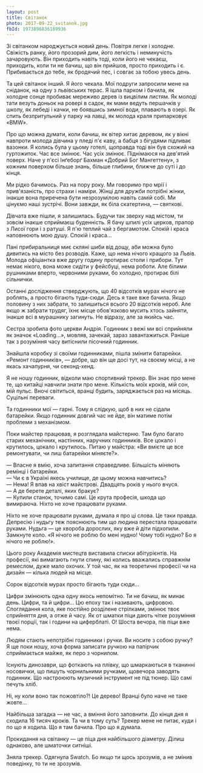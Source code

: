 ```yaml
---
layout: post
title: Світанок
photo: 2017-09-22_svitanok.jpg
fbId: 1973896836189936
---
```


Зі світанком народжується новий день. Повітря легке і холодне. Свіжість ранку, його прозорий дим, його легкість і неминучість зачаровують. Він приходить навіть тоді, коли його не чекаєш, приходить, коли ти не бачиш, що він прийшов, просто приходить і є. Прибивається до тебе, як бродячий пес, і совгає за тобою увесь день.

<!--more--> 

Та цей світанок інший. Я його чекала. Мої подруги запросили мене на сніданок, на одну з львівських терас. Я ішла парком і бачила, як холодне сонце пробиває мереживо дерев із вицвілим листям. Як молоді тати везуть доньок на ровері в садок, як мами ведуть першачків у школу, як лебеді і качки, не боявшись зимної води, плавають в озері. Як спить безпритульний у парку на лавці, як молода краля припарковує «BMW».

Про що можна  думати, коли бачиш, як вітер хитає деревом, як у вікні навпроти молода дівчина у пледі п'є каву, а бабця з бігудями підливає вазонки. Я колись була у цьому готелі, щоправда тоді він був схожий на гуртожиток. Час все змінює. Час усіх змінює. Піднімаюся на дев'ятий поверх. Наче у п'єсі Інґеборґ Бахман «Добрий Бог Мангеттену», з кожним поверхом більше знань, більше глибини, ближче до суті і до кінця.

Ми рідко бачимось. Раз на пору року. Ми говоримо про мрії і прив'язаність, про страхи і наміри. Жінці для дружби потрібні жінки, інакше вона приречена бути незрозумілою навіть самій собі. Ми цінуємо наші зустрічі. Вони завжди, як біла скатертина, — святкові.

Дівчата вже пішли, я залишилась. Будучи так зверху над містом, ти зовсім інакше сприймаєш буденність. Я бачу шпилі усіх церков, прапор з Лисої гори і з ратуші. Я п'ю теплий чай з бергамотом. Спокій і краса наповнюють мою душу. Спокій і краса...

Пані прибиральниця миє скляні шиби від дощу, аби можна було дивитись на місто без розводів. Каже, що нема нічого кращого за Львів. Молода офіціантка вже другу годину протирає столи і прибори. Тут немає нікого, вона може сидіти у фейсбуці, нема роботи. Але білими рушниками вперто, червоними руками, бо холодно, протирає білі сільнички.

Останні дослідження стверджують, що 40 відсотків мурах нічого не роблять, а просто бігають туди-сюди. Десь я таке вже бачила. Якщо половину з них забрати, то залишиться всього 20 відсотків нероб. Але якщо ж забрати трудяг, їхнє місце обов'язково мусить хтось зайняти, інакше всі в мурашнику загинуть. Не відразу, але за якийсь час.

Сестра зробила фото церкви Андрія. Годинник з вежі ми всі сприйняли як значок «Loading...», мовляв, зачекай, зараз завантажиться. Раніше так з розуміння часу витіснили пісочний годинник.

Знайшла коробку зі своїми годинниками, пішла змінити батарейки. «Ремонт годинників», — добре, що він ще досі тут, на своєму місці, а не якась хачапурня, чи секонд-хенд.

Я не ношу годинник, відколи маю спортивний трекер. Він знає про мене те, що китайці навчили знати про мене. Кількість моїх кроків, мій сон, мій пульс. Вночі світиться, вранці будить, заряджається раз на місяць. Суцільні переваги.

Та годинники мої — гарні. Тому я слідкую, щоб в них не сідали батарейки. Якщо годинник довгий час не йде, він матиме потім проблеми з механізмом.

Поки майстер працював, я розглядала майстерню. Там було багато старих механічних, настінних, наручних годинників. Все цокало і крутилось, цокало і крутилось. Питаю у майстра: «Ви вмієте це все ремонтувати, чи лиш батарейки міняєте?».

— Власне я вмію, хоча запитання справедливе. Більшість міняють ремінці і батарейки.<br />
— Чи є в Україні якесь училище, де цьому можна навчитись?<br />
— Нема! Я впав на хвіст майстрові. Двадцять років у нього вчуся.<br />
— А де берете деталі, яких бракує?<br />
— Купили станок, точимо самі. Це крута професія, шкода що вимираюча. Ніхто не хоче  працювати руками.

Ніхто не хоче працювати руками, думала я про ці слова. Це таки правда. Депресію і нудьгу теж пояснюють тим що людина перестала працювати руками. Нудьга — це хвороба дорослих, яку вже й діти підхопили. Замкнуте коло. «Я нічого не роблю бо мені нудно! Чому тобі нудно? Бо я нічого не роблю!».

Цього року Академія мистецтв виставила списки абітурієнтів. На професії, які вимагають гнути спину, які колись вважались справжнім ремеслом, дуже мало охочих. У той час, як на теоретичні професії чи на дизайн — кілька людей на місце.

Сорок відсотків мурах просто бігають туди сюди...

Цифри змінюють одна одну якось непомітно. Ти не бачиш, як минає день. Цифри, та й цифри... Цю епоху так і називають, цифровою. Споглядання кола, яке постійно розділене стрілками, змінює твоє сприйняття дня, а отже й часу. Як от шматки піци дають чітке розуміння твоєї порції, так і години на циферблаті. О! Шоста вечора, пів піци вже нема.

Людям стають непотрібні годинники і ручки. Ви носите з собою ручку? Я ще поки ношу, хоча форма записати ручкою на папірчик сприймається майже, як перо з чорнилом.

Існують динозаври, що фоткають на плівку, що шмаркаються в тканинні носовички, що пишуть чорнильними ручками, щовечора заводять годинник. Що настроюють музичний інструмент не під тюнер. Що самі печуть хліб.

Ні, ну коли воно так пожовтіло?! Це дерево! Вранці було наче не таке жовте...

Найбільша загадка — не час, а вміння його заповнити. До кінця дня я сходила 16 тисяч кроків. Та чи в тому суть? Трекер мене не питає, куди і по що я ходила. Що я там бачила. Про що я думала.

Прокидання на світанку — це піца дня найбільшого діаметру. Ділиш однаково, але шматочки ситніші.

Зняла трекер. Одягнула Swatch. Бо якщо ти щось зрозумів, а не змінив поведінку, то ти не зрозумів.